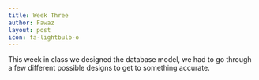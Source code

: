 ```yaml
---
title: Week Three
author: Fawaz
layout: post
icon: fa-lightbulb-o
---
```

This week in class we designed the database model, we had to go through a few different possible designs to get to something accurate.


